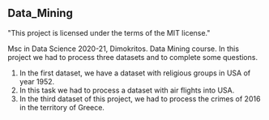 ## Data_Mining
"This project is licensed under the terms of the MIT license."

Msc in Data Science 2020-21, Dimokritos. Data Mining course.
In this project we had to process three datasets and to complete some questions.
1.	In the first dataset, we have a dataset with religious groups in USA of year 1952. 
2.	In this task we had to process a dataset with air flights into USA.
3.	In the third dataset of this project, we had to process the crimes of 2016 in the territory of Greece.
